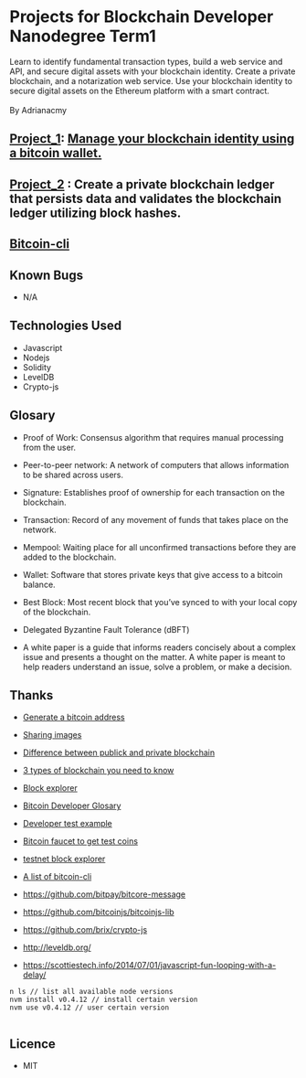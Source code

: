 
# Projects for Blockchain Developer Nanodegree Term1
Learn to identify fundamental transaction types, build a web service and API, and secure digital assets with your blockchain identity. Create a private blockchain, and a notarization web service. Use your blockchain identity to secure digital assets on the Ethereum platform with a smart contract.<br><br>
By Adrianacmy
<br>

## [Project_1](./managingBlockchainIdentity.md): [Manage your blockchain identity using a bitcoin wallet.](./verifyMessageSignature.js)

## [Project_2](./Project_2/simpleChain.js) : Create a private blockchain ledger that persists data and validates the blockchain ledger utilizing block hashes.

## [Bitcoin-cli](./bitcoin-cli.md)

## Known Bugs
- N/A


## Technologies Used

- Javascript
- Nodejs
- Solidity
- LevelDB
- Crypto-js


## Glosary

- Proof of Work: Consensus algorithm that requires manual processing from the user.

- Peer-to-peer network: A network of computers that allows information to be shared across users.

- Signature: Establishes proof of ownership for each transaction on the blockchain.

- Transaction: Record of any movement of funds that takes place on the network.

- Mempool: Waiting place for all unconfirmed transactions before they are added to the blockchain.

- Wallet: Software that stores private keys that give access to a bitcoin balance.

- Best Block: Most recent block that you’ve synced to with your local copy of the blockchain.


- Delegated Byzantine Fault Tolerance (dBFT)

- A white paper is a guide that informs readers concisely about a complex issue and presents a thought on the matter. A white paper is meant to help readers understand an issue, solve a problem, or make a decision.

## Thanks

- [Generate a bitcoin address]( https://www.bitaddress.org/bitaddress.org-v3.3.0-SHA256-dec17c07685e1870960903d8f58090475b25af946fe95a734f88408cef4aa194.html)
- [Sharing images](https://imgbb.com/)
- [Difference between publick and private blockchain]( https://www.ibm.com/blogs/blockchain/2017/05/the-difference-between-public-and-private-blockchain/)
- [3 types of blockchain you need to know](https://hackernoon.com/3-popular-types-of-blockchains-you-need-to-know-7a5b98ee545a)
- [Block explorer](https://blockexplorer.com/)
- [Bitcoin Developer Glosary](https://bitcoin.org/en/developer-glossary#section)
- [Developer test example](https://bitcoin.org/en/developer-examples#testing-applications)
- [Bitcoin faucet to get test coins](http://bitcoinfaucet.uo1.net/send.php)

- [testnet block explorer](https://live.blockcypher.com/btc-testnet/)
- [A list of bitcoin-cli](https://en.bitcoin.it/wiki/Original_Bitcoin_client/API_calls_list)

- https://github.com/bitpay/bitcore-message
- https://github.com/bitcoinjs/bitcoinjs-lib
- https://github.com/brix/crypto-js
- http://leveldb.org/
- https://scottiestech.info/2014/07/01/javascript-fun-looping-with-a-delay/


```
n ls // list all available node versions
nvm install v0.4.12 // install certain version
nvm use v0.4.12 // user certain version


```


## Licence

- MIT
